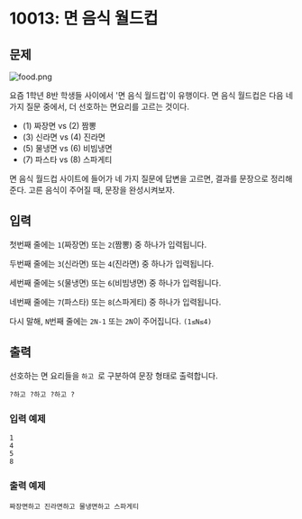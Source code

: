 # 10013: 면 음식 월드컵

## 문제

![food.png](food.png)

요즘 1학년 8반 학생들 사이에서 '면 음식 월드컵'이 유행이다. 면 음식 월드컵은 다음 네 가지 질문 중에서, 더 선호하는 면요리를 고르는 것이다.

* (1) 짜장면 vs (2) 짬뽕
* (3) 신라면 vs (4) 진라면
* (5) 물냉면 vs (6) 비빔냉면
* (7) 파스타 vs (8) 스파게티

면 음식 월드컵 사이트에 들어가 네 가지 질문에 답변을 고르면, 결과를 문장으로 정리해준다. 고른 음식이 주어질 때, 문장을 완성시켜보자.

## 입력
첫번째 줄에는 `1`(짜장면) 또는 `2`(짬뽕) 중 하나가 입력됩니다.

두번째 줄에는 `3`(신라면) 또는 `4`(진라면) 중 하나가 입력됩니다.

세번째 줄에는 `5`(물냉면) 또는 `6`(비빔냉면) 중 하나가 입력됩니다.

네번째 줄에는 `7`(파스타) 또는 `8`(스파게티) 중 하나가 입력됩니다.

다시 말해, `N`번째 줄에는 `2N-1` 또는 `2N`이 주어집니다. `(1≤N≤4)`

## 출력
선호하는 면 요리들을 `하고 `로 구분하여 문장 형태로 출력합니다.

`?하고 ?하고 ?하고 ?`

### 입력 예제
```
1
4
5
8
```

### 출력 예제
```
짜장면하고 진라면하고 물냉면하고 스파게티
```
